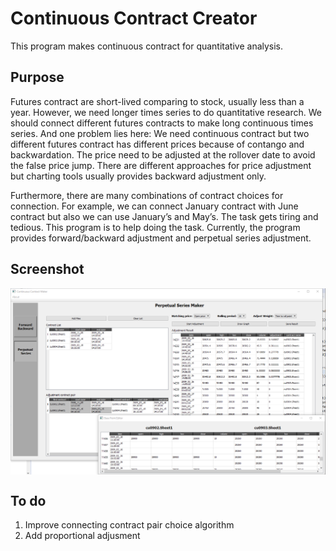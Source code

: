 # Continuous Contract Creator #

This program makes continuous contract for quantitative analysis. 

## Purpose ##
Futures contract are short-lived comparing to stock, usually less than a year. 
However, we need longer times series to do quantitative research. 
We should connect different futures contracts to make long continuous times series. 
And one problem lies here: We need continuous contract but two different futures contract has different prices because of contango and backwardation. The price need to be adjusted at the rollover date to avoid the false price jump. There are different approaches for price adjustment but charting tools usually provides backward adjustment only. 

Furthermore, there are many combinations of contract choices for connection. 
For example, we can connect January contract with June contract but also we can use January’s and May’s. 
The task gets tiring and tedious. This program is to help doing the task. 
Currently, the program provides forward/backward adjustment and perpetual series adjustment. 

## Screenshot ##

<img align="center" src="./doc/screenshot.png">

## To do ##

1. Improve connecting contract pair choice algorithm
2. Add proportional adjusment
